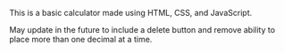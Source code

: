 This is a basic calculator made using HTML, CSS, and JavaScript. 

May update in the future to include a delete button and remove ability to place more than one decimal at a time.